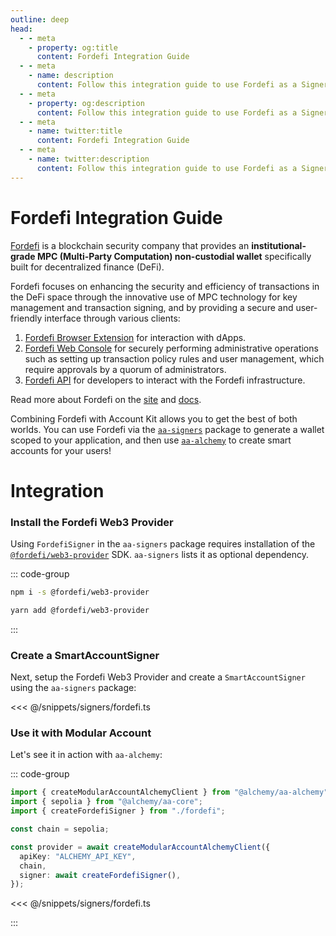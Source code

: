 ```yaml
---
outline: deep
head:
  - - meta
    - property: og:title
      content: Fordefi Integration Guide
  - - meta
    - name: description
      content: Follow this integration guide to use Fordefi as a Signer with Account Kit, a vertically integrated stack for building apps that support ERC-4337 and ERC-6900.
  - - meta
    - property: og:description
      content: Follow this integration guide to use Fordefi as a Signer with Account Kit, a vertically integrated stack for building apps that support ERC-4337 and ERC-6900.
  - - meta
    - name: twitter:title
      content: Fordefi Integration Guide
  - - meta
    - name: twitter:description
      content: Follow this integration guide to use Fordefi as a Signer with Account Kit, a vertically integrated stack for building apps that support ERC-4337 and ERC-6900.
---
```


# Fordefi Integration Guide

[Fordefi](https://fordefi.com) is a blockchain security company that provides an **institutional-grade MPC (Multi-Party Computation) non-custodial wallet** specifically built for decentralized finance (DeFi).

Fordefi focuses on enhancing the security and efficiency of transactions in the DeFi space through the innovative use of MPC technology for key management and transaction signing,
and by providing a secure and user-friendly interface through various clients:
1. [Fordefi Browser Extension](https://chromewebstore.google.com/detail/fordefi/hcmehenccjdmfbojapcbcofkgdpbnlle) for interaction with dApps.
2. [Fordefi Web Console](https://app.fordefi.com) for securely performing administrative operations such as setting up transaction policy rules and user management, which require approvals by a quorum of administrators.
3. [Fordefi API](https://docs.fordefi.com/reference/api-overview) for developers to interact with the Fordefi infrastructure.

Read more about Fordefi on the [site](https://fordefi.com) and [docs](https://docs.fordefi.com).

Combining Fordefi with Account Kit allows you to get the best of both worlds. You can use Fordefi via the [`aa-signers`](/packages/aa-signers/index) package to generate a wallet scoped to your application, and then use [`aa-alchemy`](/packages/aa-alchemy/index) to create smart accounts for your users!


# Integration

### Install the Fordefi Web3 Provider

Using `FordefiSigner` in the `aa-signers` package requires installation of the [`@fordefi/web3-provider`](https://github.com/FordefiHQ/web3-provider) SDK. `aa-signers` lists it as optional dependency.

::: code-group

```bash [npm]
npm i -s @fordefi/web3-provider
```

```bash [yarn]
yarn add @fordefi/web3-provider
```

:::

### Create a SmartAccountSigner

Next, setup the Fordefi Web3 Provider and create a `SmartAccountSigner` using the `aa-signers` package:

<<< @/snippets/signers/fordefi.ts

### Use it with Modular Account

Let's see it in action with `aa-alchemy`:

::: code-group

```ts [example.ts]
import { createModularAccountAlchemyClient } from "@alchemy/aa-alchemy";
import { sepolia } from "@alchemy/aa-core";
import { createFordefiSigner } from "./fordefi";

const chain = sepolia;

const provider = await createModularAccountAlchemyClient({
  apiKey: "ALCHEMY_API_KEY",
  chain,
  signer: await createFordefiSigner(),
});
```

<<< @/snippets/signers/fordefi.ts

:::
